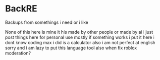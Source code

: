 # BackRE
Backups from somethings i need or i like

None of this here is mine it his made by other people or made by ai i just post things here for personal use mostly if something works i put it here i dont know coding max i did is a calculator also i am not perfect at english sorry and i am lazy to put this language tool
also when fix roblox moderation? 
